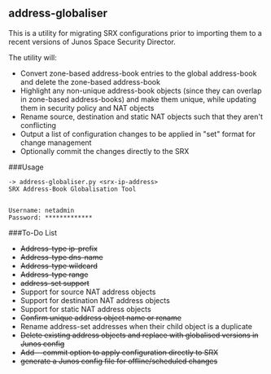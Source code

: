 ## address-globaliser

This is a utility for migrating SRX configurations prior to importing them to a recent versions of Junos Space Security Director. 

The utility will:
* Convert zone-based address-book entries to the global address-book and delete the zone-based address-book
* Highlight any non-unique address-book objects (since they can overlap in zone-based address-books) and make them unique, while updating them in security policy and NAT objects
* Rename source, destination and static NAT objects such that they aren't conflicting
* Output a list of configuration changes to be applied in "set" format for change management
* Optionally commit the changes directly to the SRX

###Usage

```
-> address-globaliser.py <srx-ip-address>
SRX Address-Book Globalisation Tool


Username: netadmin 
Password: *************
```

###To-Do List
* ~~Address-type ip-prefix~~
* ~~Address-type dns-name~~
* ~~Address-type wildcard~~
* ~~Address-type range~~
* ~~address-set support~~
* Support for source NAT address objects
* Support for destination NAT address objects
* Support for static NAT address objects
* ~~Confirm unique address object name or rename~~
* Rename address-set addresses when their child object is a duplicate
* ~~Delete existing address objects and replace with globalised versions in Junos config~~
* ~~Add --commit option to apply configuration directly to SRX~~
* ~~generate a Junos config file for offline/scheduled changes~~
